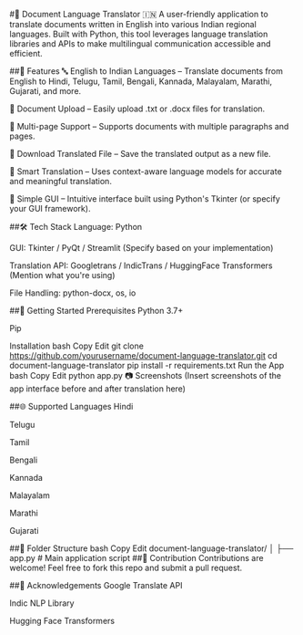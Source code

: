#📄 Document Language Translator 🇮🇳
A user-friendly application to translate documents written in English into various Indian regional languages. Built with Python, this tool leverages language translation libraries and APIs to make multilingual communication accessible and efficient.

##🌟 Features
🔤 English to Indian Languages – Translate documents from English to Hindi, Telugu, Tamil, Bengali, Kannada, Malayalam, Marathi, Gujarati, and more.

📁 Document Upload – Easily upload .txt or .docx files for translation.

📄 Multi-page Support – Supports documents with multiple paragraphs and pages.

💾 Download Translated File – Save the translated output as a new file.

🧠 Smart Translation – Uses context-aware language models for accurate and meaningful translation.

🎨 Simple GUI – Intuitive interface built using Python's Tkinter (or specify your GUI framework).

##🛠️ Tech Stack
Language: Python

GUI: Tkinter / PyQt / Streamlit (Specify based on your implementation)

Translation API: Googletrans / IndicTrans / HuggingFace Transformers (Mention what you're using)

File Handling: python-docx, os, io

##🚀 Getting Started
Prerequisites
Python 3.7+

Pip

Installation
bash
Copy
Edit
git clone https://github.com/yourusername/document-language-translator.git
cd document-language-translator
pip install -r requirements.txt
Run the App
bash
Copy
Edit
python app.py
📷 Screenshots
(Insert screenshots of the app interface before and after translation here)

##🌐 Supported Languages
Hindi

Telugu

Tamil

Bengali

Kannada

Malayalam

Marathi

Gujarati

##📂 Folder Structure
bash
Copy
Edit
document-language-translator/
│
├── app.py                  # Main application script
##🙌 Contribution
Contributions are welcome! Feel free to fork this repo and submit a pull request.

##🤝 Acknowledgements
Google Translate API

Indic NLP Library

Hugging Face Transformers
